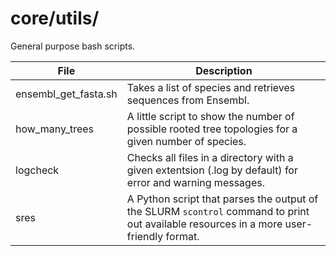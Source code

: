 # core/utils/

General purpose bash scripts.

| File | Description | 
| ------ | ----------- |
| ensembl_get_fasta.sh | Takes a list of species and retrieves sequences from Ensembl. |
| how_many_trees | A little script to show the number of possible rooted tree topologies for a given number of species. |
| logcheck | Checks all files in a directory with a given extentsion (.log by default) for error and warning messages. |
| sres | A Python script that parses the output of the SLURM `scontrol` command to print out available resources in a more user-friendly format. |
